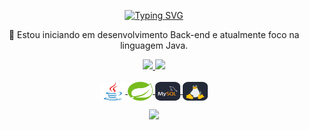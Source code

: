 <p align="center">
  <a href="https://git.io/typing-svg">
    <img src="https://readme-typing-svg.demolab.com?font=Fira+Code&weight=600&size=25&pause=1000&color=ffffff&random=false&width=435&height=40&lines=Ol%C3%A1%2C+eu+sou+José+Francisco!+%E2%98%95%F0%9F%92%BB%F0%9F%8C%9" alt="Typing SVG">
  </a>
</p>
<div align="center">
  
🔭 Estou iniciando em desenvolvimento Back-end e atualmente foco na linguagem Java.

</div>
<div align="center">
  <a href="https://github.com/jose-fps">
  <img height="150em" src="https://github-readme-stats.vercel.app/api?username=jose-fps&show_icons=true&theme=dark&include_all_commits=true&count_private=true"/>
  <img height="150em" src="https://github-readme-stats.vercel.app/api/top-langs/?username=jose-fps&layout=compact&langs_count=7&theme=dark"/>
</div>
    
  <div style="display: inline_block" align="center"><br>
  <img align="center" alt="Java" height="30" width="40" src="https://raw.githubusercontent.com/devicons/devicon/master/icons/java/java-original.svg">
  <img align="center" alt="spring" height="30" width="40" src="https://raw.githubusercontent.com/devicons/devicon/master/icons/spring/spring-original.svg">
  <img align="center" alt="MySQL" height="30" width="40" src="https://raw.githubusercontent.com/tandpfun/skill-icons/65dea6c4eaca7da319e552c09f4cf5a9a8dab2c8/icons/MySQL-Dark.svg">
  <img align="center" alt="Linux" height="30" width="40" src="https://raw.githubusercontent.com/tandpfun/skill-icons/main/icons/Linux-Dark.svg">

</div>

  <p></p>
  <div align="center"> 
 
  <a href="https://www.linkedin.com/in/josefps/"><img src="https://img.shields.io/badge/-LinkedIn-%230077B5?style=for-the-badge&logo=linkedin&logoColor=white"></a> 
  
 
</div>


